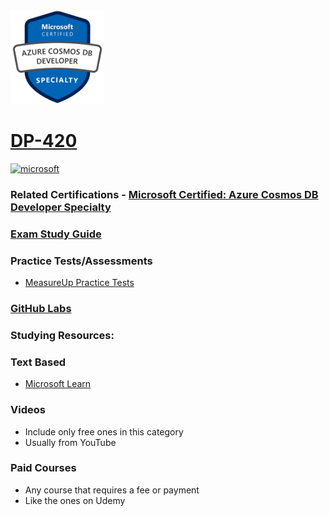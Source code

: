 <img src="/Images/certs/dp-420.png" width="150" height="150">

# [DP-420](https://learn.microsoft.com/certifications/exams/dp-420)

<a href='https://learn.microsoft.com/en-us/certifications/browse/?type=specialty' target="_blank"><img alt='microsoft' src='https://img.shields.io/badge/specialty-100000?style=for-the-badge&logo=microsoft&logoColor=white&labelColor=0078D4&color=212221'/></a>

### Related Certifications - [Microsoft Certified: Azure Cosmos DB Developer Specialty](https://learn.microsoft.com/en-us/certifications/azure-cosmos-db-developer-specialty)

### [Exam Study Guide](https://aka.ms/dp420-studyguide)

### Practice Tests/Assessments
- [MeasureUp Practice Tests](https://www.measureup.com/microsoft-practice-test-dp-420-designing-and-implementing-cloud-native-applications-using-microsoft-azure-cosmos-db.html)

### [GitHub Labs](https://github.com/MicrosoftLearning/dp-420-cosmos-db-dev)

### Studying Resources:

### Text Based
- [Microsoft Learn](https://learn.microsoft.com/certifications/exams/dp-420)

### Videos
- Include only free ones in this category
- Usually from YouTube

### Paid Courses
- Any course that requires a fee or payment
- Like the ones on Udemy
